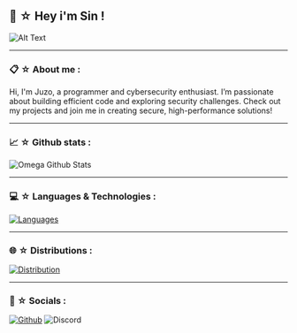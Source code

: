 ## 🍜 ☆ Hey i'm Sin !

![Alt Text](https://tenor.com/view/healing-chamber-goku-healing-gif-25361963)

-----

### 📋 ☆ About me :
Hi, I'm Juzo, a programmer and cybersecurity enthusiast. I’m passionate about building efficient code and exploring security challenges. Check out my projects and join me in creating secure, high-performance solutions!

-----

### 📈 ☆ Github stats : 
![Omega Github Stats](https://github-readme-stats.vercel.app/api?username=siinomega&show=reviews,discussions_started,discussions_answered,prs_merged,prs_merged_percentage&show_icons=true&theme=transparent&text_color=c0deff&title_color=006FEE&icons_color=006FEE&locale=en&custom_title=Sin%27s%20Stats!)

-----

### 💻 ☆ Languages & Technologies :

[![Languages](https://skillicons.dev/icons?i=python,rust)](https://skillicons.dev) <br />

-----

### 🌐 ☆ Distributions :

[![Distribution](https://skillicons.dev/icons?i=windows,mint,kali,ubuntu,debian)](https://skillicons.dev) <br />

-----

### 📲 ☆ Socials :
[![Github](https://img.shields.io/badge/GitHub-100000?style=for-the-badge&logo=github&logoColor=white)](https://github.com/siinomega)
![Discord](https://img.shields.io/badge/Discord-7289DA?style=for-the-badge&logo=discord&logoColor=white)
